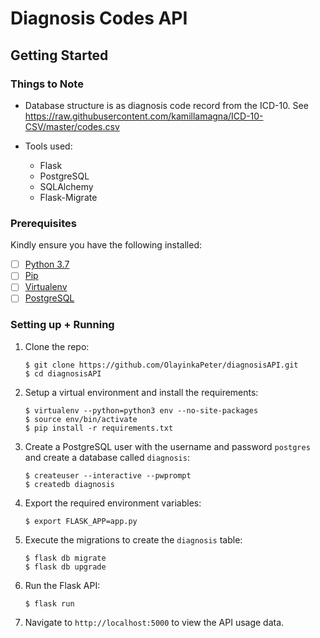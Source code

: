 # Diagnosis Codes API

## Getting Started

### Things to Note
- Database structure is as diagnosis code record from the ICD-10. 
See 
https://raw.githubusercontent.com/kamillamagna/ICD-10-CSV/master/codes.csv

- Tools used:
    + Flask
    + PostgreSQL
    + SQLAlchemy
    + Flask-Migrate

### Prerequisites

Kindly ensure you have the following installed:
- [ ] [Python 3.7](https://www.python.org/downloads/)
- [ ] [Pip](https://pip.pypa.io/en/stable/installing/)
- [ ] [Virtualenv](https://virtualenv.pypa.io/en/stable/installation/)
- [ ] [PostgreSQL](https://www.postgresql.org/)

### Setting up + Running

1. Clone the repo:

    ```
    $ git clone https://github.com/OlayinkaPeter/diagnosisAPI.git
    $ cd diagnosisAPI
    ```

2. Setup a virtual environment and install the requirements:

    ```
    $ virtualenv --python=python3 env --no-site-packages
    $ source env/bin/activate
    $ pip install -r requirements.txt
    ```

3. Create a PostgreSQL user with the username and password `postgres` and create a database called `diagnosis`:

    ```
    $ createuser --interactive --pwprompt
    $ createdb diagnosis
    ```

4. Export the required environment variables:

    ```
    $ export FLASK_APP=app.py
    ```

5. Execute the migrations to create the `diagnosis` table:

    ```
    $ flask db migrate
    $ flask db upgrade
    ```

6. Run the Flask API:

    ```
    $ flask run
    ```

7. Navigate to `http://localhost:5000` to view the API usage data.


    
